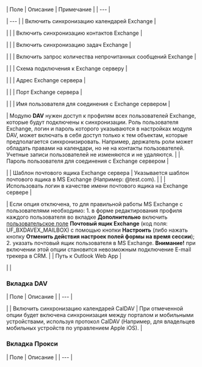 | Поле | Описание | Примечание |
| --- |

| --- |
| Включить синхронизацию календарей Exchange |

|  |
| Включить синхронизацию контактов Exchange |

|  |
| Включить синхронизацию задач Exchange |

|  |
| Включить запрос количества непрочитанных сообщений Exchange |

|  |
| Схема подключения к Exchange серверу |

|  |
| Адрес Exchange сервера |

|  |
| Порт Exchange сервера |

|  |
| Имя пользователя для соединения с Exchange сервером |

| Модулю **DAV** нужен доступ к профилям всех пользователей Exchange, которые будут подключены к синхронизации. Роль пользователя Exchange, логин и пароль которого указываются в настройках модуля DAV, может включать в себя доступ только к тем объектам, которые предполагается синхронизировать. Например, держатель роли может обладать правами на календари, но не на контакты пользователей. Учетные записи пользователей не изменяются и не удаляются. |
| Пароль пользователя для соединения с Exchange сервером |

|
| Шаблон почтового ящика Exchange сервера | Указывается шаблон почтового ящика в MS Exchange (Например: @test.com). |  |
| Использовать логин в качестве имени почтового ящика на Exchange сервере |

| Если опция отключена, то для правильной работы MS Exchange с пользователями необходимо:  1. в форме редактирования профиля каждого пользователя во вкладке **Дополнительно** включить [пользовательское поле](/learning/course/index.php?COURSE_ID=48&LESSON_ID=2808#warning) **Почтовый ящик Exchange** (код поля: UF\_BXDAVEX\_MAILBOX) с помощью кнопки **Настроить** (либо нажать кнопку **Отменить действия настроек полей формы на время сессии**); 2. указать почтовый ящик пользователя в MS Exchange.   **Внимание!** при включении этой опции становится невозможным подключение E-mail трекера в CRM. |
| Путь к Outlook Web App |

|  |

### Вкладка DAV

| Поле | Описание |
| --- |

|
| Включить синхронизацию календарей CalDAV | При отмеченной опции будет включена синхронизация между порталом и мобильными устройствами, используя протокол CalDAV (Например, для владельцев мобильных устройств по управлением Apple iOS). |

### Вкладка Прокси

| Поле | Описание |
| --- |